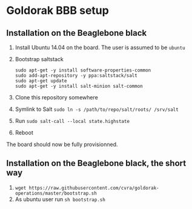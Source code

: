 # Goldorak BBB setup

## Installation on the Beaglebone black
1. Install Ubuntu 14.04 on the board. The user is assumed to be `ubuntu`
2. Bootstrap saltstack

    ```
    sudo apt-get -y install software-properties-common
    sudo add-apt-repository -y ppa:saltstack/salt
    sudo apt-get update
    sudo apt-get -y install salt-minion salt-common
    ```
3. Clone this repository somewhere
4. Symlink to Salt `sudo ln -s /path/to/repo/salt/roots/ /srv/salt`
5. Run `sudo salt-call --local state.highstate`
6. Reboot

The board should now be fully provisionned.

## Installation on the Beaglebone black, the short way
1. `wget https://raw.githubusercontent.com/cvra/goldorak-operations/master/bootstrap.sh`
2. As ubuntu user run `sh bootstrap.sh`
